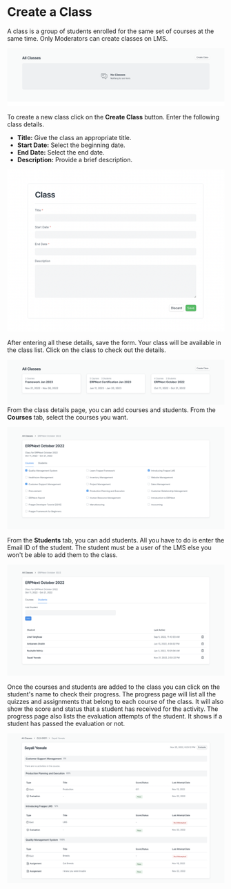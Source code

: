 # Create a Class

A class is a group of students enrolled for the same set of courses at the same time. Only Moderators can create classes on LMS.

![Class Empty State](../images/class-empty.png)

To create a new class click on the **Create Class** button. Enter the following class details.

- **Title:** Give the class an appropriate title.
- **Start Date:** Select the beginning date.
- **End Date:** Select the end date.
- **Description:** Provide a brief description.

![Class Empty State](../images/class-form.png)

After entering all these details, save the form. Your class will be available in the class list. Click on the class to check out the details.

![Class List](../images/class-list.png)
From the class details page, you can add courses and students. From the **Courses** tab, select the courses you want.

![Class Courses](../images/class-courses.png)

From the **Students** tab, you can add students. All you have to do is enter the Email ID of the student. The student must be a user of the LMS else you won't be able to add them to the class.

![Class Students](../images/class-students.png)

Once the courses and students are added to the class you can click on the student's name to check their progress. The progress page will list all the quizzes and assignments that belong to each course of the class. It will also show the score and status that a student has received for the activity. The progress page also lists the evaluation attempts of the student. It shows if a student has passed the evaluation or not.

![Student Progress](../images/student-progress.png)
